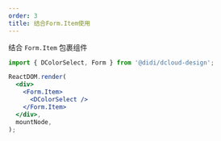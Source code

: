```yaml
---
order: 3
title: 结合Form.Item使用
---
```


结合 `Form.Item` 包裹组件

```jsx
import { DColorSelect, Form } from '@didi/dcloud-design';

ReactDOM.render(
  <div>
    <Form.Item>
      <DColorSelect />
    </Form.Item>
  </div>,
  mountNode,
);
```

